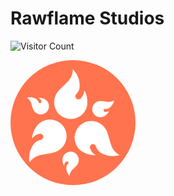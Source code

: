 # Rawflame Studios
![Visitor Count](https://visitor-badge.laobi.icu/badge?page_id=RawflameStudios)
<div style="width: 200px; height: 200px; overflow: hidden; border-radius: 50%;">
  <img src="../resource/Rawflame.png">
</div>
